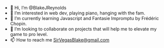 - 👋 Hi, I’m @BlakeJReynolds
- 👀 I’m interested in web dev, playing piano, hanging with the fam.
- 🌱 I’m currently learning Javascript and Fantasie Impromptu by Frédéric Chopin.
- 💞️ I’m looking to collaborate on projects that will help me to elevate my game to pro level.
- 📫 How to reach me SirVegasBlake@gmail.com

<!---
BlakeJReynolds/BlakeJReynolds is a ✨ special ✨ repository because its `README.md` (this file) appears on your GitHub profile.
You can click the Preview link to take a look at your changes.
--->
